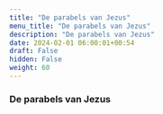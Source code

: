 ```yaml
---
title: "De parabels van Jezus"
menu_title: "De parabels van Jezus"
description: "De parabels van Jezus"
date: 2024-02-01 06:00:01+00:54
draft: False
hidden: False
weight: 60
---
```

### De parabels van Jezus

